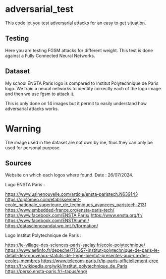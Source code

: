 # adversarial_test
This code let you test adversarial attacks for an easy to get situation.

## Testing
Here you are testing FGSM attacks for different weight. This test is done against a Fully Connected Neural Networks.

## Dataset
My school ENSTA Paris logo is compared to Institut Polytechnique de Paris logo. We train a neural networks to identify correctly each of the logo image and then we use fgsm to attack it.

This is only done on 14 images but it permit to easily understand how adversarial attacks works.

# Warning
The image used in the dataset are not own by me, thus they can only be used for personal purpose.

## Sources
Website on which each logos where found. Date : 26/07/2024.

Logo ENSTA Paris :

https://www.usinenouvelle.com/article/ensta-paristech.N639143
https://diplomeo.com/etablissement-ecole_nationale_superieure_de_techniques_avancees_paristech-2131
https://www.embedded-france.org/ensta-paris-tech/
https://www.facebook.com/ENSTA.Paris/
https://www.ensta.org/fr/
https://www.facebook.com/ENSTAlumni/
https://datascienceandai.wp.imt.fr/formation/

Logo Institut Polytechnique de Paris :

https://le-village-des-sciences-paris-saclay.fr/ecole-polytechnique/
https://www.aefinfo.fr/depeche/713357-institut-polytechnique-de-paris-le-detail-des-nouveaux-statuts-de-l-epe-bientot-presentes-aux-ca-des-ecoles-membres
https://www.telecom-paris.fr/ip-paris-officiellement-cree
https://fr.wikipedia.org/wiki/Institut_polytechnique_de_Paris
https://perso.ensta-paris.fr/~tapus/eng/
